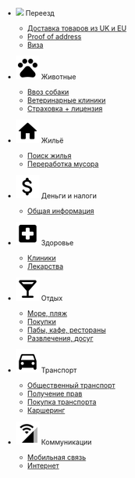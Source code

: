 * ![](Ireland-faq/docs/icons/travel.svg) Переезд

    * [Доставка товаров из UK и EU](pages/move/delivery.md)
    * [Proof of address](pages/move/proof.md)
    * [Виза](pages/move/visa.md)


* ![](icons/pets.svg) Животные

    * [Ввоз собаки](pages/pets/import.md)
    * [Ветеринарные клиники](pages/pets/vets.md)
    * [Страховка + лицензия](pages/pets/insurance.md)


* ![](icons/home.svg) Жильё

    * [Поиск жилья](pages/home/search.md)
    * [Переработка мусора](pages/home/garbage.md)


* ![](icons/money.svg) Деньги и налоги

    * [Общая информация](pages/money/common.md)


* ![](icons/health.svg) Здоровье

    * [Клиники](pages/health/clinics.md)
    * [Лекарства](pages/health/drugs.md)


* ![](icons/fun.svg) Отдых

    * [Море, пляж](pages/leisure/sea.md)
    * [Покупки](pages/leisure/grocery.md)
    * [Пабы, кафе, рестораны](pages/leisure/pubs.md)
    * [Развлечения, досуг](pages/leisure/fun.md)


* ![](icons/car.svg) Транспорт

    * [Общественный транспорт](pages/transport/public.md)
    * [Получение прав](pages/transport/license.md)
    * [Покупка транспорта](pages/transport/buy.md)
    * [Каршеринг](pages/transport/carsharing.md)



* ![](icons/connectivity.svg) Коммуникации

    * [Мобильная связь](pages/communication/mobile.md)
    * [Интернет](pages/communication/internet.md)